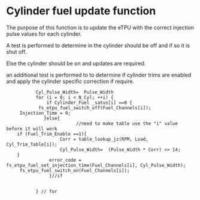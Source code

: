 # Cylinder fuel update function #

The purpose of this function is to update the eTPU with the correct injection pulse values for each cylinder.

A test is performed to determine in the cylinder should be off and if so it is shut off.

Else the cylinder should be on and updates are required.

an additional test is performed to to determine if cylinder trims are enabled and apply the cylinder specific correction if require.


```
           Cyl_Pulse_Width=  Pulse_Width
           for (i = 0; i < N_Cyl; ++i) {
               if Cylinder_Fuel _satus[i] ==0 {
          	fs_etpu_fuel_switch_off(Fuel_Channels[i]);
	 Injection_Time = 0;
              }else{
                          //need to make table use the "i" value before it will work
	if (Fuel_Trim_Enable ==1){
            	    Corr = table_lookup_jz(RPM, Load, Cyl_Trim_Table[i]);
            	    Cyl_Pulse_Width=  (Pulse_Width * Corr) >> 14;
	}
               	error_code = fs_etpu_fuel_set_injection_time(Fuel_Channels[i], Cyl_Pulse_Width); 
	 fs_etpu_fuel_switch_on(Fuel_Channels[i]);
                }//if    

     
           } // for
```